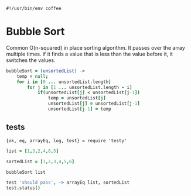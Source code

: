     #!/usr/bin/env coffee
# Bubble Sort
Common O(n-squared) in place sorting algorithm.  It passes over the array multiple times.   if it finds a value that is less than the value before it, it switches the values.

```coffeescript
bubbleSort = (unsortedList) ->
    temp = null;
    for i in [0 ... unsortedList.length]
        for j in [1 ... unsortedList.length - i]
            if(unsortedList[j] < unsortedList[j-1])
                temp = unsortedList[j]
                unsortedList[j] = unsortedList[j-1]
                unsortedList[j-1] = temp
```
## tests
           
    {ok, eq, arrayEq, log, test} = require 'testy'

```coffeescript
list = [1,3,2,4,6,5]

sortedList = [1,2,3,4,5,6]

bubbleSort list

test 'should pass', -> arrayEq list, sortedList
test.status()
```

